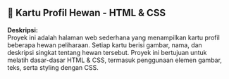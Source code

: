 ## 🐾 Kartu Profil Hewan - HTML & CSS  
**Deskripsi:**  
Proyek ini adalah halaman web sederhana yang menampilkan kartu profil beberapa hewan peliharaan. Setiap kartu berisi gambar, nama, dan deskripsi singkat tentang hewan tersebut. Proyek ini bertujuan untuk melatih dasar-dasar HTML & CSS, termasuk penggunaan elemen gambar, teks, serta styling dengan CSS.
